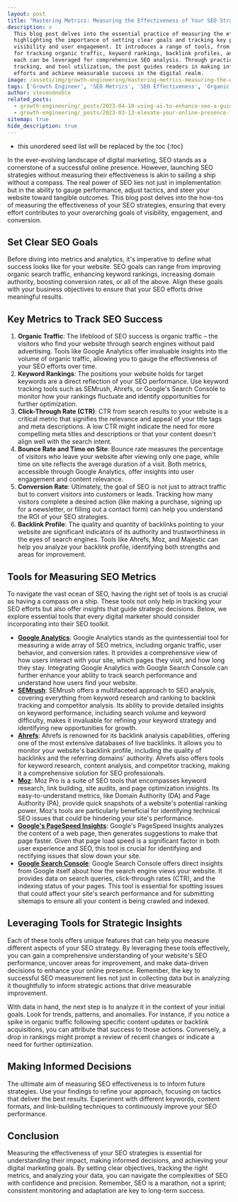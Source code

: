 ```yaml
---
layout: post
title: "Mastering Metrics: Measuring the Effectiveness of Your SEO Strategies"
description: >
  This blog post delves into the essential practice of measuring the effectiveness of SEO strategies,
  highlighting the importance of setting clear goals and tracking key performance metrics to optimize online
  visibility and user engagement. It introduces a range of tools, from Google Analytics to Ahrefs, essential
  for tracking organic traffic, keyword rankings, backlink profiles, and more, offering insights into how
  each can be leveraged for comprehensive SEO analysis. Through practical advice on goal setting, metric
  tracking, and tool utilization, the post guides readers in making informed decisions to refine their SEO
  efforts and achieve measurable success in the digital realm.
image: /assets/img/growth-engineering/mastering-metrics-measuring-the-effectiveness-of-your-seo-strategies.jpg
tags: ['Growth Engineer', 'SEO Metrics', 'SEO Effectiveness', 'Organic Traffic', 'Keyword Rankings', 'Click-Through Rate (CTR)']
author: stevendnoble
related_posts:
  - growth-engineering/_posts/2023-04-10-using-ai-to-enhance-seo-a-guide-to-futuristic-optimization.md
  - growth-engineering/_posts/2023-03-13-elevate-your-online-presence-for-seo-earning-quality-backlinks.md
sitemap: true
hide_description: true
---
```


* this unordered seed list will be replaced by the toc
{:toc}

In the ever-evolving landscape of digital marketing, SEO stands as a cornerstone of a successful online presence. However, launching SEO strategies without measuring their effectiveness is akin to sailing a ship without a compass. The real power of SEO lies not just in implementation but in the ability to gauge performance, adjust tactics, and steer your website toward tangible outcomes. This blog post delves into the how-tos of measuring the effectiveness of your SEO strategies, ensuring that every effort contributes to your overarching goals of visibility, engagement, and conversion.

## Set Clear SEO Goals

Before diving into metrics and analytics, it's imperative to define what success looks like for your website. SEO goals can range from improving organic search traffic, enhancing keyword rankings, increasing domain authority, boosting conversion rates, or all of the above. Align these goals with your business objectives to ensure that your SEO efforts drive meaningful results.

## Key Metrics to Track SEO Success

1. **Organic Traffic**: The lifeblood of SEO success is organic traffic – the visitors who find your website through search engines without paid advertising. Tools like Google Analytics offer invaluable insights into the volume of organic traffic, allowing you to gauge the effectiveness of your SEO efforts over time.
2. **Keyword Rankings**: The positions your website holds for target keywords are a direct reflection of your SEO performance. Use keyword tracking tools such as SEMrush, Ahrefs, or Google's Search Console to monitor how your rankings fluctuate and identify opportunities for further optimization.
3. **Click-Through Rate (CTR)**: CTR from search results to your website is a critical metric that signifies the relevance and appeal of your title tags and meta descriptions. A low CTR might indicate the need for more compelling meta titles and descriptions or that your content doesn't align well with the search intent.
4. **Bounce Rate and Time on Site**: Bounce rate measures the percentage of visitors who leave your website after viewing only one page, while time on site reflects the average duration of a visit. Both metrics, accessible through Google Analytics, offer insights into user engagement and content relevance.
5. **Conversion Rate**: Ultimately, the goal of SEO is not just to attract traffic but to convert visitors into customers or leads. Tracking how many visitors complete a desired action (like making a purchase, signing up for a newsletter, or filling out a contact form) can help you understand the ROI of your SEO strategies.
6. **Backlink Profile**: The quality and quantity of backlinks pointing to your website are significant indicators of its authority and trustworthiness in the eyes of search engines. Tools like Ahrefs, Moz, and Majestic can help you analyze your backlink profile, identifying both strengths and areas for improvement.

## Tools for Measuring SEO Metrics

To navigate the vast ocean of SEO, having the right set of tools is as crucial as having a compass on a ship. These tools not only help in tracking your SEO efforts but also offer insights that guide strategic decisions. Below, we explore essential tools that every digital marketer should consider incorporating into their SEO toolkit.

* **[Google Analytics](https://marketingplatform.google.com/about/analytics/)**: Google Analytics stands as the quintessential tool for measuring a wide array of SEO metrics, including organic traffic, user behavior, and conversion rates. It provides a comprehensive view of how users interact with your site, which pages they visit, and how long they stay. Integrating Google Analytics with Google Search Console can further enhance your ability to track search performance and understand how users find your website.
* **[SEMrush](https://www.semrush.com/)**: SEMrush offers a multifaceted approach to SEO analysis, covering everything from keyword research and ranking to backlink tracking and competitor analysis. Its ability to provide detailed insights on keyword performance, including search volume and keyword difficulty, makes it invaluable for refining your keyword strategy and identifying new opportunities for growth.
* **[Ahrefs](https://ahrefs.com/)**: Ahrefs is renowned for its backlink analysis capabilities, offering one of the most extensive databases of live backlinks. It allows you to monitor your website's backlink profile, including the quality of backlinks and the referring domains' authority. Ahrefs also offers tools for keyword research, content analysis, and competitor tracking, making it a comprehensive solution for SEO professionals.
* **[Moz](https://moz.com/)**: Moz Pro is a suite of SEO tools that encompasses keyword research, link building, site audits, and page optimization insights. Its easy-to-understand metrics, like Domain Authority (DA) and Page Authority (PA), provide quick snapshots of a website's potential ranking power. Moz's tools are particularly beneficial for identifying technical SEO issues that could be hindering your site's performance.
* **[Google's PageSpeed Insights](https://developers.google.com/speed/docs/insights/v5/about)**: Google's PageSpeed Insights analyzes the content of a web page, then generates suggestions to make that page faster. Given that page load speed is a significant factor in both user experience and SEO, this tool is crucial for identifying and rectifying issues that slow down your site.
* **[Google Search Console](https://search.google.com/search-console/about)**: Google Search Console offers direct insights from Google itself about how the search engine views your website. It provides data on search queries, click-through rates (CTR), and the indexing status of your pages. This tool is essential for spotting issues that could affect your site's search performance and for submitting sitemaps to ensure all your content is being crawled and indexed.

## Leveraging Tools for Strategic Insights

Each of these tools offers unique features that can help you measure different aspects of your SEO strategy. By leveraging these tools effectively, you can gain a comprehensive understanding of your website's SEO performance, uncover areas for improvement, and make data-driven decisions to enhance your online presence. Remember, the key to successful SEO measurement lies not just in collecting data but in analyzing it thoughtfully to inform strategic actions that drive measurable improvement.

With data in hand, the next step is to analyze it in the context of your initial goals. Look for trends, patterns, and anomalies. For instance, if you notice a spike in organic traffic following specific content updates or backlink acquisitions, you can attribute that success to those actions. Conversely, a drop in rankings might prompt a review of recent changes or indicate a need for further optimization.

## Making Informed Decisions

The ultimate aim of measuring SEO effectiveness is to inform future strategies. Use your findings to refine your approach, focusing on tactics that deliver the best results. Experiment with different keywords, content formats, and link-building techniques to continuously improve your SEO performance.

## Conclusion

Measuring the effectiveness of your SEO strategies is essential for understanding their impact, making informed decisions, and achieving your digital marketing goals. By setting clear objectives, tracking the right metrics, and analyzing your data, you can navigate the complexities of SEO with confidence and precision. Remember, SEO is a marathon, not a sprint; consistent monitoring and adaptation are key to long-term success.